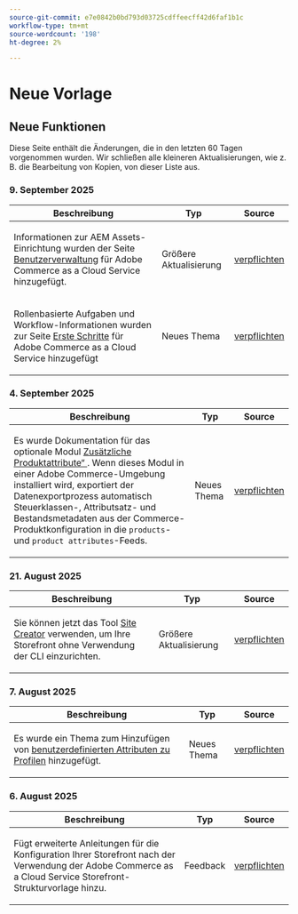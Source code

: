 ```yaml
---
source-git-commit: e7e0842b0bd793d03725cdffeecff42d6faf1b1c
workflow-type: tm+mt
source-wordcount: '198'
ht-degree: 2%

---
```

# Neue Vorlage

## Neue Funktionen

Diese Seite enthält die Änderungen, die in den letzten 60 Tagen vorgenommen wurden. Wir schließen alle kleineren Aktualisierungen, wie z. B. die Bearbeitung von Kopien, von dieser Liste aus.

### &#x200B;9. September 2025

<table style="table-layout:auto;">
  <thead>
    <tr>
      <th>Beschreibung</th>
      <th>Typ</th>
      <th>Source</th>
    </tr>
  </thead>
  <tbody>
    <tr>
      <td><p>Informationen zur AEM Assets-Einrichtung wurden der Seite <a href="https://experienceleague.adobe.com/de/docs/commerce/cloud-service/user-management">Benutzerverwaltung</a> für Adobe Commerce as a Cloud Service hinzugefügt.</p>
</td>
      <td>
        Größere Aktualisierung
      </td>
      <td><a href="https://github.com/AdobeDocs/commerce.en/commit/acce1aad405e74b1171faddf7f0d6681bd0a048d">verpflichten</a></td>
    </tr>
    <tr>
      <td><p>Rollenbasierte Aufgaben und Workflow-Informationen wurden zur Seite <a href="https://experienceleague.adobe.com/de/docs/commerce/cloud-service/getting-started">Erste Schritte</a> für Adobe Commerce as a Cloud Service hinzugefügt</p>
</td>
      <td>
        Neues Thema
      </td>
      <td><a href="https://github.com/AdobeDocs/commerce.en/commit/f62434c55d21f65568af422bd278e6ed917b805b">verpflichten</a></td>
    </tr>
  </tbody>
</table>

### &#x200B;4. September 2025

<table style="table-layout:auto;">
  <thead>
    <tr>
      <th>Beschreibung</th>
      <th>Typ</th>
      <th>Source</th>
    </tr>
  </thead>
  <tbody>
    <tr>
      <td><p>Es wurde Dokumentation für das optionale Modul <a href="https://experienceleague.adobe.com/de/docs/commerce/saas-data-export/extensibility/add-tax-attribute-set-inventory-attributes">Zusätzliche Produktattribute“ </a>. Wenn dieses Modul in einer Adobe Commerce-Umgebung installiert wird, exportiert der Datenexportprozess automatisch Steuerklassen-, Attributsatz- und Bestandsmetadaten aus der Commerce-Produktkonfiguration in die <code class="language-plaintext highlighter-rouge">products</code>- und <code class="language-plaintext highlighter-rouge">product attributes</code>-Feeds.</p>
</td>
      <td>
        Neues Thema
      </td>
      <td><a href="https://github.com/AdobeDocs/commerce.en/commit/a77c6bd98622488214d89a077e1dfaa8338108fd">verpflichten</a></td>
    </tr>
  </tbody>
</table>

### &#x200B;21. August 2025

<table style="table-layout:auto;">
  <thead>
    <tr>
      <th>Beschreibung</th>
      <th>Typ</th>
      <th>Source</th>
    </tr>
  </thead>
  <tbody>
    <tr>
      <td><p>Sie können jetzt das Tool <a href="https://experienceleague.adobe.com/de/docs/commerce/cloud-service/storefront">Site Creator</a> verwenden, um Ihre Storefront ohne Verwendung der CLI einzurichten.</p>
</td>
      <td>
        Größere Aktualisierung
      </td>
      <td><a href="https://github.com/AdobeDocs/commerce.en/commit/bf3954af26fba0aa943261a0673166c0537e692e">verpflichten</a></td>
    </tr>
  </tbody>
</table>

### &#x200B;7. August 2025

<table style="table-layout:auto;">
  <thead>
    <tr>
      <th>Beschreibung</th>
      <th>Typ</th>
      <th>Source</th>
    </tr>
  </thead>
  <tbody>
    <tr>
      <td><p>Es wurde ein Thema zum Hinzufügen von <a href="https://experienceleague.adobe.com/de/docs/commerce/data-connection/customize-data/custom-identities">benutzerdefinierten Attributen zu Profilen</a> hinzugefügt.</p>
</td>
      <td>
        Neues Thema
      </td>
      <td><a href="https://github.com/AdobeDocs/commerce.en/commit/403b15368c52f3965e65a9175c82c2f6cd1773bb">verpflichten</a></td>
    </tr>
  </tbody>
</table>

### &#x200B;6. August 2025

<table style="table-layout:auto;">
  <thead>
    <tr>
      <th>Beschreibung</th>
      <th>Typ</th>
      <th>Source</th>
    </tr>
  </thead>
  <tbody>
    <tr>
      <td><p>Fügt erweiterte Anleitungen für die Konfiguration Ihrer Storefront nach der Verwendung der Adobe Commerce as a Cloud Service Storefront-Strukturvorlage hinzu.</p>
</td>
      <td>
        Feedback
      </td>
      <td><a href="https://github.com/AdobeDocs/commerce.en/commit/ad0c36006a01491aee1ca1643c6a3ab63f39f7e4">verpflichten</a></td>
    </tr>
  </tbody>
</table>
